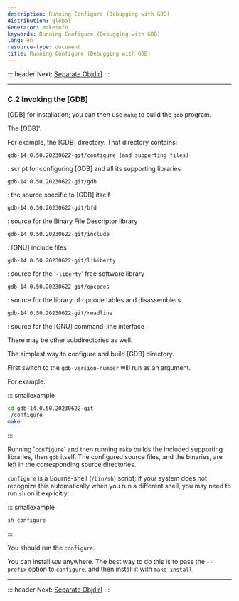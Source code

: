 ```yaml
---
description: Running Configure (Debugging with GDB)
distribution: global
Generator: makeinfo
keywords: Running Configure (Debugging with GDB)
lang: en
resource-type: document
title: Running Configure (Debugging with GDB)
---
```

::: header
Next: [Separate Objdir](Separate-Objdir.html#Separate-Objdir)]
:::

---

### C.2 Invoking the [GDB]

[GDB] for installation; you can then use `make` to build the `gdb` program.

The [GDB]'.

For example, the [GDB] directory. That directory contains:

`gdb-14.0.50.20230622-git/configure (and supporting files)`

:   script for configuring [GDB] and all its supporting libraries

`gdb-14.0.50.20230622-git/gdb`

:   the source specific to [GDB] itself

`gdb-14.0.50.20230622-git/bfd`

:   source for the Binary File Descriptor library

`gdb-14.0.50.20230622-git/include`

:   [GNU] include files

`gdb-14.0.50.20230622-git/libiberty`

:   source for the '`-liberty`' free software library

`gdb-14.0.50.20230622-git/opcodes`

:   source for the library of opcode tables and disassemblers

`gdb-14.0.50.20230622-git/readline`

:   source for the [GNU] command-line interface

There may be other subdirectories as well.

The simplest way to configure and build [GDB] directory.

First switch to the `gdb-version-number` will run as an argument.

For example:

::: smallexample

```bash
cd gdb-14.0.50.20230622-git
./configure
make
```

:::

Running '`configure`' and then running `make` builds the included supporting libraries, then `gdb` itself. The configured source files, and the binaries, are left in the corresponding source directories.

`configure` is a Bourne-shell (`/bin/sh`) script; if your system does not recognize this automatically when you run a different shell, you may need to run `sh` on it explicitly:

::: smallexample

```bash
sh configure
```

:::

You should run the `configure`.

You can install `GDB` anywhere. The best way to do this is to pass the `--prefix` option to `configure`, and then install it with `make install`.

---

::: header
Next: [Separate Objdir](Separate-Objdir.html#Separate-Objdir)]
:::
